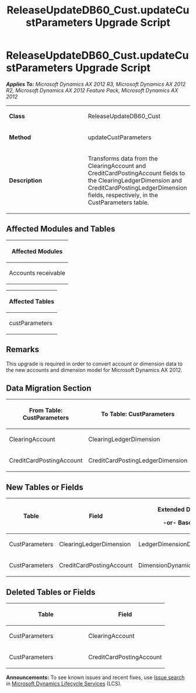 ﻿---
title: ReleaseUpdateDB60_Cust.updateCustParameters Upgrade Script
TOCTitle: ReleaseUpdateDB60_Cust.updateCustParameters Upgrade Script
ms:assetid: ddb8d80f-e464-f4ff-c3fc-b42f7cb92e61
ms:mtpsurl: https://msdn.microsoft.com/en-us/library/JJ737241(v=AX.60)
ms:contentKeyID: 49711683
ms.date: 05/18/2015
mtps_version: v=AX.60
---

# ReleaseUpdateDB60\_Cust.updateCustParameters Upgrade Script 


_**Applies To:** Microsoft Dynamics AX 2012 R3, Microsoft Dynamics AX 2012 R2, Microsoft Dynamics AX 2012 Feature Pack, Microsoft Dynamics AX 2012_

<table>
<colgroup>
<col style="width: 50%" />
<col style="width: 50%" />
</colgroup>
<tbody>
<tr class="odd">
<td><p><strong>Class</strong></p></td>
<td><p>ReleaseUpdateDB60_Cust</p></td>
</tr>
<tr class="even">
<td><p><strong>Method</strong></p></td>
<td><p>updateCustParameters</p></td>
</tr>
<tr class="odd">
<td><p><strong>Description</strong></p></td>
<td><p>Transforms data from the ClearingAccount and CreditCardPostingAccount fields to the ClearingLedgerDimension and CreditCardPostingLedgerDimension fields, respectively, in the CustParameters table.</p></td>
</tr>
</tbody>
</table>


## Affected Modules and Tables

<table>
<colgroup>
<col style="width: 100%" />
</colgroup>
<thead>
<tr class="header">
<th><p>Affected Modules</p></th>
</tr>
</thead>
<tbody>
<tr class="odd">
<td><p>Accounts receivable</p></td>
</tr>
</tbody>
</table>


<table>
<colgroup>
<col style="width: 100%" />
</colgroup>
<thead>
<tr class="header">
<th><p>Affected Tables</p></th>
</tr>
</thead>
<tbody>
<tr class="odd">
<td><p>custParameters</p></td>
</tr>
</tbody>
</table>


## Remarks

This upgrade is required in order to convert account or dimension data to the new accounts and dimension model for Microsoft Dynamics AX 2012.

## Data Migration Section

<table>
<colgroup>
<col style="width: 50%" />
<col style="width: 50%" />
</colgroup>
<thead>
<tr class="header">
<th><p>From Table: CustParameters</p></th>
<th><p>To Table: CustParameters</p></th>
</tr>
</thead>
<tbody>
<tr class="odd">
<td><p>ClearingAccount</p></td>
<td><p>ClearingLedgerDimension</p></td>
</tr>
<tr class="even">
<td><p>CreditCardPostingAccount</p></td>
<td><p>CreditCardPostingLedgerDimension</p></td>
</tr>
</tbody>
</table>


## New Tables or Fields

<table>
<colgroup>
<col style="width: 33%" />
<col style="width: 33%" />
<col style="width: 33%" />
</colgroup>
<thead>
<tr class="header">
<th><p>Table</p></th>
<th><p>Field</p></th>
<th><p>Extended Data Type</p>
<p>-or- Base Enum</p></th>
</tr>
</thead>
<tbody>
<tr class="odd">
<td><p>CustParameters</p></td>
<td><p>ClearingLedgerDimension</p></td>
<td><p>LedgerDimensionDefaultAccount</p></td>
</tr>
<tr class="even">
<td><p>CustParameters</p></td>
<td><p>CreditCardPostingAccount</p></td>
<td><p>DimensionDynamicDefaultAccount</p></td>
</tr>
</tbody>
</table>


## Deleted Tables or Fields

<table>
<colgroup>
<col style="width: 50%" />
<col style="width: 50%" />
</colgroup>
<thead>
<tr class="header">
<th><p>Table</p></th>
<th><p>Field</p></th>
</tr>
</thead>
<tbody>
<tr class="odd">
<td><p>CustParameters</p></td>
<td><p>ClearingAccount</p></td>
</tr>
<tr class="even">
<td><p>CustParameters</p></td>
<td><p>CreditCardPostingAccount</p></td>
</tr>
</tbody>
</table>

  
**Announcements:** To see known issues and recent fixes, use [Issue search](http://go.microsoft.com/fwlink/?linkid=389258) in [Microsoft Dynamics Lifecycle Services](http://go.microsoft.com/fwlink/?linkid=306505) (LCS).

